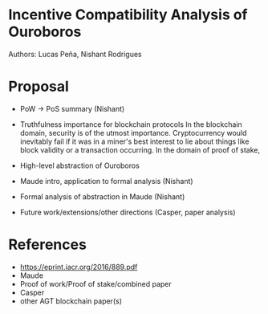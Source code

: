 # Incentive Compatibility Analysis of Ouroboros

Authors: Lucas Peña, Nishant Rodrigues

# Proposal

- PoW -> PoS summary (Nishant)

- Truthfulness importance for blockchain protocols
In the blockchain domain, security is of the utmost importance. Cryptocurrency would inevitably fail if it was in a miner's best interest to lie about things like block validity or a transaction occurring. In the domain of proof of stake, 

- High-level abstraction of Ouroboros

- Maude intro, application to formal analysis (Nishant)

- Formal analysis of abstraction in Maude (Nishant)

- Future work/extensions/other directions (Casper, paper analysis)

# References

- https://eprint.iacr.org/2016/889.pdf
- Maude
- Proof of work/Proof of stake/combined paper
- Casper
- other AGT blockchain paper(s)


